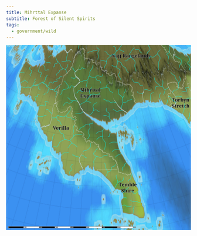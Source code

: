 ```yaml
---
title: Mihrttal Expanse
subtitle: Forest of Silent Spirits
tags:
  - government/wild
---
```


![Map of Mihrttal Expanse and Surroundings](../../../img/map_region_mihrttal_expanse_and_neighbours.svg)